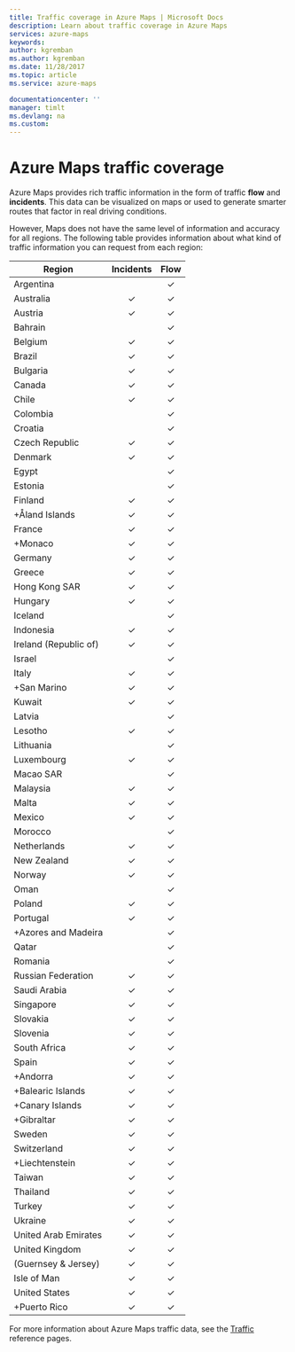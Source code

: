 ```yaml
---
title: Traffic coverage in Azure Maps | Microsoft Docs
description: Learn about traffic coverage in Azure Maps
services: azure-maps
keywords: 
author: kgremban
ms.author: kgremban
ms.date: 11/28/2017
ms.topic: article
ms.service: azure-maps

documentationcenter: ''
manager: timlt
ms.devlang: na
ms.custom: 
---
```



# Azure Maps traffic coverage

Azure Maps provides rich traffic information in the form of traffic **flow** and **incidents**. This data can be visualized on maps or used to generate smarter routes that factor in real driving conditions. 

However, Maps does not have the same level of information and accuracy for all regions. The following table provides information about what kind of traffic information you can request from each region: 

|Region  |Incidents  |Flow  |
|---------|:---------:|:---------:|
|Argentina      |         |✓         |
|Australia     |✓         |✓        |
|Austria     |✓         |✓         |
|Bahrain     |         |✓         |
|Belgium     |✓         |✓         |
|Brazil     |✓         |✓         |
|Bulgaria     |✓         |✓         |
|Canada     |✓         |✓         |
|Chile     |✓         |✓         |
|Colombia      |         |✓         |
|Croatia     |         |✓         |
|Czech Republic     |✓         |✓         |
|Denmark     |✓         |✓         |
|Egypt     |         |✓         |
|Estonia     |         | ✓        |
|Finland     |✓         |✓         |
|+Åland Islands      |✓         |✓         |
|France     |✓         |✓         |
|+Monaco     |✓         |✓         |
|Germany     |✓         |✓         |
|Greece     |✓         |✓         |
|Hong Kong SAR     |✓         |✓         |
|Hungary     |✓         |✓         |
|Iceland     |         |✓         |
|Indonesia     |✓         |✓         |
|Ireland (Republic of)     |✓         |✓         |
|Israel     |         |✓         |
|Italy     |✓         |✓        |
|+San Marino     |✓         |✓         |
|Kuwait     |✓         |✓         |
|Latvia     |         |✓         |
|Lesotho     |✓         |✓         |
|Lithuania     |         |✓         |
|Luxembourg     |✓         |✓         |
|Macao SAR     |         |✓         |
|Malaysia     |✓         |✓         |
|Malta     |✓         |✓         |
|Mexico     |✓         |✓         |
|Morocco     |         |✓         |
|Netherlands     |✓         |✓         |
|New Zealand     |✓         |✓         |
|Norway     |✓         |✓         |
|Oman     |         |✓         |
|Poland     |✓         |✓         |
|Portugal     |✓         |✓         |
|+Azores and Madeira     |         |✓         |
|Qatar     |         |✓         |
|Romania     |         |✓         |
|Russian Federation     |✓         |✓         |
|Saudi Arabia     |✓         |✓         |
|Singapore     |✓         |✓         |
|Slovakia     |✓         |✓         |
|Slovenia     |✓         |✓         |
|South Africa     |✓         |✓         |
|Spain     |✓         |✓         |
|+Andorra     |✓         |✓         |
|+Balearic Islands     |✓         |✓         |
|+Canary Islands     |✓         |✓         |
|+Gibraltar     |✓         |✓         |
|Sweden     |✓         |✓         |
|Switzerland     |✓         |✓        |
|+Liechtenstein      |✓         |✓         |
|Taiwan     |✓         |✓        |
|Thailand     |✓         |✓        |
|Turkey     |✓         |✓         |
|Ukraine     |✓         |✓         |
|United Arab Emirates     |✓         |✓         |
|United Kingdom     |✓         |✓         |
|(Guernsey & Jersey)     |✓         |✓         |
|Isle of Man     |✓         |✓         |
|United States     |✓         |✓        |
|+Puerto Rico     |✓         |✓         |

For more information about Azure Maps traffic data, see the [Traffic](https://docs.microsoft.com/rest/api/azure-maps/traffic) reference pages.